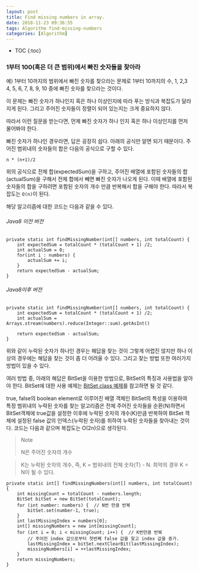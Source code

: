 ```yaml
---
layout: post
title: Find missing numbers in array.
date: 2018-11-23 09:36:55
tags: Algorithm find-missing-numbers
categories: [Algorithm]
---
```


* TOC
{:toc}

### 1부터 100(혹은 더 큰 범위)에서 빠진 숫자들을 찾아라
예) 1부터 10까지의 범위에서 빠진 숫자를 찾으라는 문제로 1부터 10까지의 수, 1, 2,3 4, 5, 6, 7, 8, 9, 10 중에 빠진 숫자를 찾으라는 것이다.

이 문제는 빠진 숫자가 하나인지 혹은 하나 이상인지에 따라 푸는 방식과 복잡도가 달라지게 된다. 그리고 주어진 숫자들이 정렬이 되어 있는지는 크게 중요하지 않다.

따라서 이런 질문을 받는다면, 먼제 빠진 숫자가 하나 인지 혹은 하나 이상인지를 먼저 물어봐야 한다.

빠진 숫자가 하나인 경우라면, 답은 굉장히 쉽다. 아래의 공식만 알면 되기 때문이다. 주어진 범위내의 숫자들의 합은 다음의 공식으로 구할 수 있다.

`n * (n+1)/2`

위의 공식으로 전체 합(expectedSum)을 구하고, 주어진 배열에 포함된 숫자들의 합(actualSum)을 구해서 전체 합에서 빼면 빠진 숫자가 나오게 된다. 이때 배열에 포함된 숫자들의 합을 구하려면 포함된 숫자의 개수 만큼 반복해서 합을 구해야 한다. 따라서 복잡도는 `O(n)`이 된다.

해당 알고리즘에 대한 코드는 다음과 같을 수 있다.

###### Java8 이전 버전
```
private static int findMissingNumber(int[] numbers, int totalCount) {
	int expectedSum = totalCount * (totalCount + 1) /2;
	int actualSum = 0;
	for(int i : numbers) {
		actualSum += i;
	}
	return expectedSum - actualSum;
}
```

###### Java8이후 버전
```
private static int findMissingNumber(int[] numbers, int totalCount) {
	int expectedSum = totalCount * (totalCount + 1) /2;
	int actualSum = Arrays.stream(numbers).reduce(Integer::sum).getAsInt()

	return expectedSum - actualSum;
}
```

위와 같이 누락된 숫자가 하나인 경우는 해답을 찾는 것이 그렇게 어렵진 않지만 하나 이상의 경우에는 해답을 찾는 것이 좀 더 어려울 수 있다. 그리고 찾는 방법 또한 여러가지 방법이 있을 수 있다.  

여러 방법 중, 아래의 해답은 BitSet을 이용한 방법으로, BitSet의 특징과 사용법을 알아야 한다. BitSet에 대한 사용 예제는 [BitSet class 예제](http://hochulshin.com/java-bitset/)를 참고하면 될 것 같다.

true, false의 boolean element로 이루어진 배열 객체인 BitSet의 특성을 이용하여 특정 범위내의 누락된 숫자를 찾는 알고리즘은 전체 주어진 숫자들을 순환(N)하면서 BitSet객체에 true값을 설정한 이후에 누락된 숫자의 개수(K)만큼 반복하여 BitSet 객체에 설정된 false 값의 인덱스(누락된 숫자)를 취하여 누락된 숫자들을 찾아내는 것이다. 코드는 다음과 같으며 복잡도는 O(2n)으로 생각된다.

> Note
>
> N은 주어진 숫자의 개수

> K는 누락된 숫자의 개수, 즉, K = 범위내의 전체 숫자(T) - N. 최악의 경우 K = N이 될 수 있다.

```
private static int[] findMissingNumbers(int[] numbers, int totalCount) {
    int missingCount = totalCount - numbers.length;
    BitSet bitSet = new BitSet(totalCount);
    for (int number: numbers) {  // N번 만큼 반복
        bitSet.set(number-1, true);
    }
    int lastMissingIndex = numbers[0];
    int[] missingNumbers = new int[missingCount];
    for (int i = 0; i < missingCount; i++) {  // K번만큼 반복
    	// 주어진 index 값으로부터 첫번째 false 값을 찾고 index 값을 증가.
        lastMissingIndex = bitSet.nextClearBit(lastMissingIndex);
        missingNumbers[i] = ++lastMissingIndex;
    }
    return missingNumbers;
}
```
